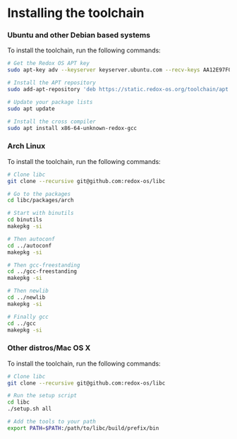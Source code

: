 Installing the toolchain
========================

### Ubuntu and other Debian based systems

To install the toolchain, run the following commands:
```bash
# Get the Redox OS APT key
sudo apt-key adv --keyserver keyserver.ubuntu.com --recv-keys AA12E97F0881517F

# Install the APT repository
sudo add-apt-repository 'deb https://static.redox-os.org/toolchain/apt /'

# Update your package lists
sudo apt update

# Install the cross compiler
sudo apt install x86-64-unknown-redox-gcc
```

### Arch Linux
To install the toolchain, run the following commands:
 ```bash 
 # Clone libc
 git clone --recursive git@github.com:redox-os/libc
 
 # Go to the packages 
 cd libc/packages/arch
 
 # Start with binutils
 cd binutils
 makepkg -si
 
 # Then autoconf
 cd ../autoconf
 makepkg -si
 
 # Then gcc-freestanding
 cd ../gcc-freestanding
 makepkg -si
 
 # Then newlib
 cd ../newlib
 makepkg -si
 
 # Finally gcc
 cd ../gcc
 makepkg -si
 ```

### Other distros/Mac OS X
To install the toolchain, run the following commands:
 ```bash 
 # Clone libc
 git clone --recursive git@github.com:redox-os/libc
 
 # Run the setup script
 cd libc
 ./setup.sh all
 
 # Add the tools to your path
 export PATH=$PATH:/path/to/libc/build/prefix/bin
 ```
